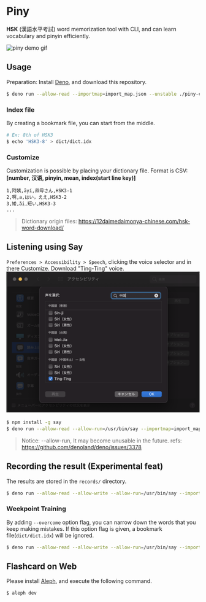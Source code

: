 # Piny

**HSK** (漢語水平考試) word memorization tool with CLI,
and can learn vocabulary and pinyin efficiently.

![piny demo gif](./docs/demo.gif)
## Usage
Preparation: Install [Deno](https://deno.land/manual/getting_started/installation), and download this repository.
```bash
$ deno run --allow-read --importmap=import_map.json --unstable ./piny-cli.ts
```
### Index file
By creating a bookmark file, you can start from the middle.
```bash
# Ex: 8th of HSK3
$ echo 'HSK3-8' > dict/dict.idx
```

### Customize
Customization is possible by placing your dictionary file.
Format is CSV:
**[number, 汉语, pinyin, mean, index(start line key)]**
```csv
1,阿姨,āyí,叔母さん,HSK3-1
2,啊,a,はい，ええ,HSK3-2
3,矮,ǎi,短い,HSK3-3
...
```
> Dictionary origin files: <https://12daimedaimonya-chinese.com/hsk-word-download/>

## Listening using Say
`Preferences > Accessibility > Speech`, clicking the voice selector and in there Customize.
Download "Ting-Ting" voice.
![setup say png](./docs/setup-say.png)

```bash
$ npm install -g say
$ deno run --allow-read --allow-run=/usr/bin/say --importmap=import_map.json --unstable ./piny-cli.ts --say
```
> Notice: --allow-run, It may become unusable in the future.
> refs: <https://github.com/denoland/deno/issues/3378>

## Recording the result (Experimental feat)
The results are stored in the `records/` directory.
```bash
$ deno run --allow-read --allow-write --allow-run=/usr/bin/say --importmap=import_map.json --unstable ./piny-cli.ts --say --record
```

### Weekpoint Training
By adding `--overcome` option flag, you can narrow down the words that you keep making mistakes.
If this option flag is given, a bookmark file(`dict/dict.idx`) will be ignored.
```bash
$ deno run --allow-read --allow-write --allow-run=/usr/bin/say --importmap=import_map.json --unstable ./piny-cli.ts --say --record --overcome
```

## Flashcard on Web
Please install [Aleph](https://alephjs.org/), and execute the following command.
```bash
$ aleph dev
```

